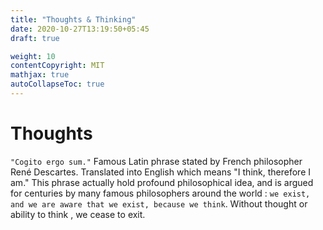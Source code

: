 ```yaml
---
title: "Thoughts & Thinking"
date: 2020-10-27T13:19:50+05:45
draft: true

weight: 10
contentCopyright: MIT
mathjax: true
autoCollapseToc: true
---
```


# Thoughts

`"Cogito ergo sum."` Famous Latin phrase stated by French philosopher René Descartes. Translated into English which means "I think, therefore I am." This phrase actually hold profound philosophical idea, and is argued for centuries by many famous philosophers around the world : `we exist, and we are aware that we exist, because we think`. Without thought or ability to think , we cease to exit.
